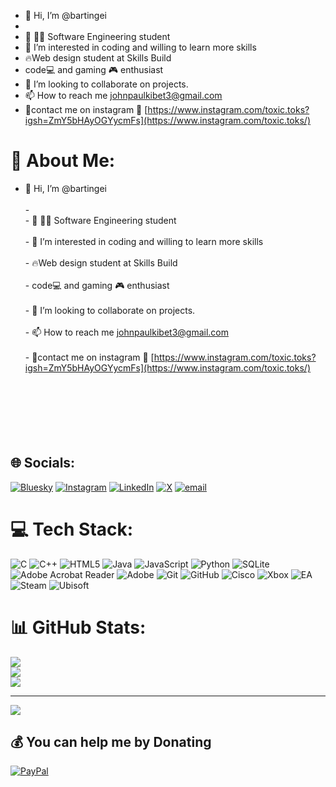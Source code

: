 - 👋 Hi, I’m @bartingei<br>
- 
- 🌱 🧑‍🎓 Software Engineering student<br>
- 👀 I’m interested in coding and willing to learn more skills<br>
- 🔥Web design student at Skills Build<br>
- code💻 and gaming 🎮 enthusiast<br>
- 💞️ I’m looking to collaborate on projects.<br>
- 📫 How to reach me  johnpaulkibet3@gmail.com<br>
- 🤙contact me on instagram 👀 [https://www.instagram.com/toxic.toks?igsh=ZmY5bHAyOGYycmFs](https://www.instagram.com/toxic.toks/)

# 💫 About Me:
- 👋 Hi, I’m @bartingei<br><br>- <br>- 🌱 🧑‍🎓 Software Engineering student<br><br>- 👀 I’m interested in coding and willing to learn more skills<br><br>- 🔥Web design student at Skills Build<br><br>- code💻 and gaming 🎮 enthusiast<br><br>- 💞️ I’m looking to collaborate on projects.<br><br>- 📫 How to reach me  johnpaulkibet3@gmail.com<br><br>- 🤙contact me on instagram 👀 [https://www.instagram.com/toxic.toks?igsh=ZmY5bHAyOGYycmFs](https://www.instagram.com/toxic.toks/)<br><br><br><br><br><br><br>


## 🌐 Socials:
[![Bluesky](https://img.shields.io/badge/bluesky-0285FF?style=for-the-badge&logo=bluesky&logoColor=%23FFFFFF)](https://bsky.app/profile/bartingei) [![Instagram](https://img.shields.io/badge/Instagram-%23E4405F.svg?logo=Instagram&logoColor=white)](https://instagram.com/toxic.toks) [![LinkedIn](https://img.shields.io/badge/LinkedIn-%230077B5.svg?logo=linkedin&logoColor=white)](https://linkedin.com/in/johnpaulkibet) [![X](https://img.shields.io/badge/X-black.svg?logo=X&logoColor=white)](https://x.com/toxic.toks) [![email](https://img.shields.io/badge/Email-D14836?logo=gmail&logoColor=white)](mailto:johnpaulkibet3@gmail.com) 

# 💻 Tech Stack:
![C](https://img.shields.io/badge/c-%2300599C.svg?style=flat&logo=c&logoColor=white) ![C++](https://img.shields.io/badge/c++-%2300599C.svg?style=flat&logo=c%2B%2B&logoColor=white) ![HTML5](https://img.shields.io/badge/html5-%23E34F26.svg?style=flat&logo=html5&logoColor=white) ![Java](https://img.shields.io/badge/java-%23ED8B00.svg?style=flat&logo=openjdk&logoColor=white) ![JavaScript](https://img.shields.io/badge/javascript-%23323330.svg?style=flat&logo=javascript&logoColor=%23F7DF1E) ![Python](https://img.shields.io/badge/python-3670A0?style=flat&logo=python&logoColor=ffdd54) ![SQLite](https://img.shields.io/badge/sqlite-%2307405e.svg?style=flat&logo=sqlite&logoColor=white) ![Adobe Acrobat Reader](https://img.shields.io/badge/Adobe%20Acrobat%20Reader-EC1C24.svg?style=flat&logo=Adobe%20Acrobat%20Reader&logoColor=white) ![Adobe](https://img.shields.io/badge/adobe-%23FF0000.svg?style=flat&logo=adobe&logoColor=white) ![Git](https://img.shields.io/badge/git-%23F05033.svg?style=flat&logo=git&logoColor=white) ![GitHub](https://img.shields.io/badge/github-%23121011.svg?style=flat&logo=github&logoColor=white) ![Cisco](https://img.shields.io/badge/cisco-%23049fd9.svg?style=flat&logo=cisco&logoColor=black) ![Xbox](https://img.shields.io/badge/xbox-%23107C10.svg?style=flat&logo=xbox&logoColor=white) ![EA](https://img.shields.io/badge/ea-%23000000.svg?style=flat&logo=ea&logoColor=white) ![Steam](https://img.shields.io/badge/steam-%23000000.svg?style=flat&logo=steam&logoColor=white) ![Ubisoft](https://img.shields.io/badge/Ubisoft-%23F5F5F5.svg?style=flat&logo=Ubisoft&logoColor=black)
# 📊 GitHub Stats:
![](https://github-readme-stats.vercel.app/api?username=bartingei&theme=tokyonight&hide_border=true&include_all_commits=true&count_private=true)<br/>
![](https://nirzak-streak-stats.vercel.app/?user=bartingei&theme=tokyonight&hide_border=true)<br/>
![](https://github-readme-stats.vercel.app/api/top-langs/?username=bartingei&theme=tokyonight&hide_border=true&include_all_commits=true&count_private=true&layout=compact)

---
[![](https://visitcount.itsvg.in/api?id=bartingei&icon=0&color=2)](https://visitcount.itsvg.in)

  ## 💰 You can help me by Donating
  [![PayPal](https://img.shields.io/badge/PayPal-00457C?style=for-the-badge&logo=paypal&logoColor=white)](https://paypal.me/bartingeijohnpaul@gmail.com) 

  
<!-- Proudly created with GPRM ( https://gprm.itsvg.in ) -->







